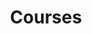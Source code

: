 ---
title: Courses
layout: collection
permalink: /courses/
collection: project
entries_layout: grid
---